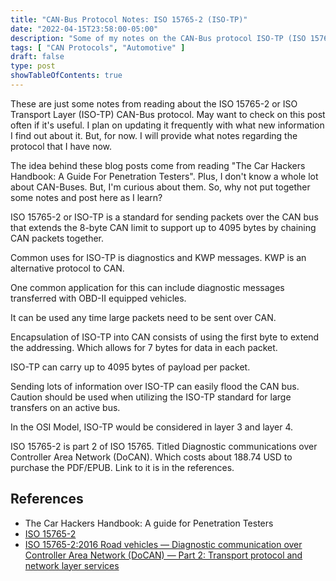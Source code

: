 ```yaml
---
title: "CAN-Bus Protocol Notes: ISO 15765-2 (ISO-TP)"
date: "2022-04-15T23:58:00-05:00"
description: "Some of my notes on the CAN-Bus protocol ISO-TP (ISO 15765-2)."
tags: [ "CAN Protocols", "Automotive" ]
draft: false
type: post
showTableOfContents: true
---
```


These are just some notes from reading about the ISO 15765-2 or ISO
Transport Layer (ISO-TP) CAN-Bus protocol. May want to check on this
post often if it's useful. I plan on updating it frequently with what
new information I find out about it. But, for now. I will provide what
notes regarding the protocol that I have now.

The idea behind these blog posts come from reading "The Car Hackers
Handbook: A Guide For Penetration Testers". Plus, I don't know a whole
lot about CAN-Buses. But, I'm curious about them. So, why not put
together some notes and post here as I learn?

ISO 15765-2 or ISO-TP is a standard for sending packets over the CAN bus
that extends the 8-byte CAN limit to support up to 4095 bytes by
chaining CAN packets together.

Common uses for ISO-TP is diagnostics and KWP messages. KWP is an
alternative protocol to CAN.

One common application for this can include diagnostic messages
transferred with OBD-II equipped vehicles.

It can be used any time large packets need to be sent over CAN.

Encapsulation of ISO-TP into CAN consists of using the first byte to
extend the addressing. Which allows for 7 bytes for data in each packet.

ISO-TP can carry up to 4095 bytes of payload per packet.

Sending lots of information over ISO-TP can easily flood the CAN bus.
Caution should be used when utilizing the ISO-TP standard for large
transfers on an active bus.

In the OSI Model, ISO-TP would be considered in layer 3 and layer 4.

ISO 15765-2 is part 2 of ISO 15765. Titled Diagnostic communications
over Controller Area Network (DoCAN). Which costs about 188.74 USD to
purchase the PDF/EPUB. Link to it is in the references.

## References

- The Car Hackers Handbook: A guide for Penetration Testers
- [ISO 15765-2](https://en.wikipedia.org/wiki/ISO_15765-2)
- [ISO 15765-2:2016 Road vehicles — Diagnostic communication over Controller Area Network (DoCAN) — Part 2: Transport protocol and network layer services](https://www.iso.org/standard/66574.html)
